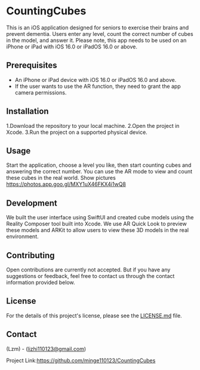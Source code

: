 # CountingCubes

This is an iOS application designed for seniors to exercise their brains and prevent dementia. Users enter any level, count the correct number of cubes in the model, and answer it. Please note, this app needs to be used on an iPhone or iPad with iOS 16.0 or iPadOS 16.0 or above.

## Prerequisites

- An iPhone or iPad device with iOS 16.0 or iPadOS 16.0 and above.
- If the user wants to use the AR function, they need to grant the app camera permissions.

## Installation

1.Download the repository to your local machine.
2.Open the project in Xcode.
3.Run the project on a supported physical device.

## Usage

Start the application, choose a level you like, then start counting cubes and answering the correct number. You can use the AR mode to view and count these cubes in the real world.
Show pictures https://photos.app.goo.gl/MXY1uX46FKX4i1wQ8

## Development

We built the user interface using SwiftUI and created cube models using the Reality Composer tool built into Xcode. We use AR Quick Look to preview these models and ARKit to allow users to view these 3D models in the real environment.

## Contributing

Open contributions are currently not accepted. But if you have any suggestions or feedback, feel free to contact us through the contact information provided below.

## License

For the details of this project's license, please see the [LICENSE.md](LICENSE.md) file.

## Contact

(Lzm) - (lizhi110123@gmail.com)

Project Link:https://github.com/minge110123/CountingCubes

